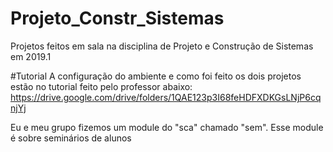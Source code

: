 # Projeto_Constr_Sistemas
Projetos feitos em sala na disciplina de Projeto e Construção de Sistemas em 2019.1

#Tutorial
A configuração do ambiente e como foi feito os dois projetos estão no tutorial feito pelo professor abaixo:
https://drive.google.com/drive/folders/1QAE123p3I68feHDFXDKGsLNjP6cqnjYj

Eu e meu grupo fizemos um module do "sca" chamado "sem". Esse module é sobre seminários de alunos
